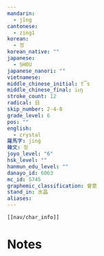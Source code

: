 ```yaml
---
mandarin:
  - jīng
cantonese:
  - zing1
korean:
  - 정
korean_native: ""
japanese:
  - SHOU
japanese_nanori: ""
vietnamese:
middle_chinese_initial: t͡s
middle_chinese_final: iᴇŋ
stroke_count: 12
radical: 日
skip_number: 2-4-8
grade_level: 6
pos: ""
english:
  - crystal
羅馬字: jing
韓文: 징
joyo_level: "6"
hsk_level: ""
hanmun_edu_level: ""
danayo_id: 6063
mc_id: 5745
graphemic_classification: 會意
stand_in: 水晶
aliases:
---
```

```meta-bind-embed
[[nav/char_info]]
```

# Notes
